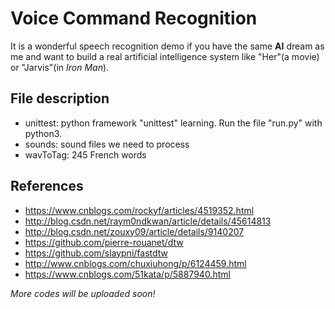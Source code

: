# Voice Command Recognition
It is a wonderful speech recognition demo if you have the same **AI** dream as me and want to build a real artificial intelligence system like "Her"(a movie) or "Jarvis"(in *Iron Man*).

## File description
* unittest: python framework "unittest" learning. Run the file "run.py" with python3.
* sounds: sound files we need to process
* wavToTag: 245 French words


## References
* https://www.cnblogs.com/rockyf/articles/4519352.html
* http://blog.csdn.net/raym0ndkwan/article/details/45614813
* http://blog.csdn.net/zouxy09/article/details/9140207
* https://github.com/pierre-rouanet/dtw
* https://github.com/slaypni/fastdtw
* http://www.cnblogs.com/chuxiuhong/p/6124459.html
* https://www.cnblogs.com/51kata/p/5887940.html


*More codes will be uploaded soon!*
